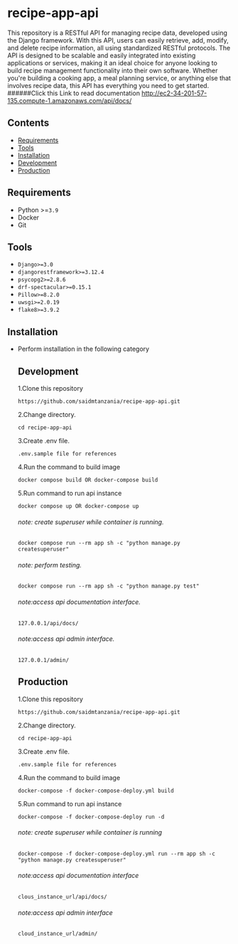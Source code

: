 # recipe-app-api
This repository is a RESTful API for managing recipe data, developed using the Django framework. With this API, users can easily retrieve, add, modify, and delete recipe information, all using standardized RESTful protocols. The API is designed to be scalable and easily integrated into existing applications or services, making it an ideal choice for anyone looking to build recipe management functionality into their own software. Whether you're building a cooking app, a meal planning service, or anything else that involves recipe data, this API has everything you need to get started.
######Click this Link to read documentation <http://ec2-34-201-57-135.compute-1.amazonaws.com/api/docs/>

## Contents

- [Requirements](#requirements)
- [Tools](#tools)
- [Installation](#installation)
- [Development](#development)
- [Production](#production)

## Requirements

- Python >=```3.9```
- Docker
- Git

## Tools

- ```Django>=3.0```
- ```djangorestframework>=3.12.4```
- ```psycopg2>=2.8.6```
- ```drf-spectacular>=0.15.1```
- ```Pillow>=8.2.0```
- ```uwsgi>=2.0.19```
- ```flake8>=3.9.2```


## Installation
- Perform installation in the following category

    ## Development
    1.Clone this repository

    ```
    https://github.com/saidmtanzania/recipe-app-api.git
    ```

    2.Change directory.

    ```
    cd recipe-app-api
    ```

    3.Create .env file.

    ```
    .env.sample file for references
    ```

    4.Run the command to build image
    ```
    docker compose build OR docker-compose build
    ```
    5.Run command to run api instance
    ```
    docker compose up OR docker-compose up
    ```

    ###### note: create superuser while container is running.
    ```
    docker compose run --rm app sh -c "python manage.py createsuperuser"
    ```
    ###### note: perform testing.
    ```
    docker compose run --rm app sh -c "python manage.py test"
    ```
    ###### note:access api documentation interface.
    ```
    127.0.0.1/api/docs/
    ```
    ###### note:access api admin interface.
    ```
    127.0.0.1/admin/
    ```

    ## Production

    1.Clone this repository

    ```
    https://github.com/saidmtanzania/recipe-app-api.git
    ```

    2.Change directory.

    ```
    cd recipe-app-api
    ```

    3.Create .env file.

    ```
    .env.sample file for references
    ```

    4.Run the command to build image

    ```
    docker-compose -f docker-compose-deploy.yml build
    ```

    5.Run command to run api instance

    ```
    docker-compose -f docker-compose-deploy run -d
    ```

    ###### note: create superuser while container is running

    ```
    docker-compose -f docker-compose-deploy.yml run --rm app sh -c "python manage.py createsuperuser"
    ```

    ###### note:access api documentation interface

    ```
    clous_instance_url/api/docs/
    ```

    ###### note:access api admin interface

    ```
    cloud_instance_url/admin/
    ```



